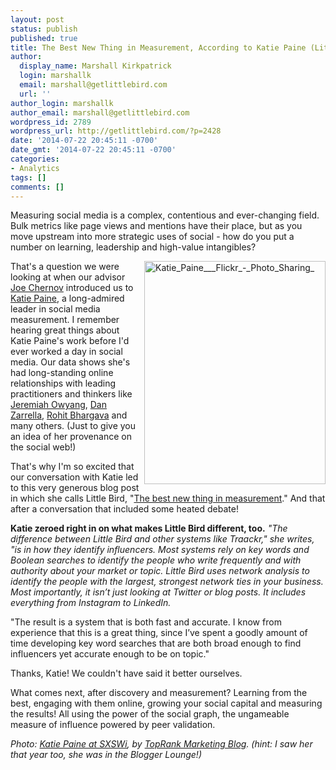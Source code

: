 ```yaml
---
layout: post
status: publish
published: true
title: The Best New Thing in Measurement, According to Katie Paine (Little Bird!)
author:
  display_name: Marshall Kirkpatrick
  login: marshallk
  email: marshall@getlittlebird.com
  url: ''
author_login: marshallk
author_email: marshall@getlittlebird.com
wordpress_id: 2789
wordpress_url: http://getlittlebird.com/?p=2428
date: '2014-07-22 20:45:11 -0700'
date_gmt: '2014-07-22 20:45:11 -0700'
categories:
- Analytics
tags: []
comments: []
---
```

<p>Measuring social media is a complex, contentious and ever-changing field. Bulk metrics like page views and mentions have their place, but as you move upstream into more strategic uses of social - how do you put a number on learning, leadership and high-value intangibles?</p>
<p><a href="http://getlittlebird.com/wp-content/uploads/2014/07/Katie_Paine___Flickr_-_Photo_Sharing_.jpg"><img class="alignright size-full wp-image-2252" alt="Katie_Paine___Flickr_-_Photo_Sharing_" src="http://getlittlebird.com/wp-content/uploads/2014/07/Katie_Paine___Flickr_-_Photo_Sharing_.jpg" width="290" height="357" align="right" /></a>That's a question we were looking at when our advisor <a href="https://twitter.com/jchernov">Joe Chernov</a> introduced us to <a href="http://twitter.com/queenofmetrics">Katie Paine</a>, a long-admired leader in social media measurement. I remember hearing great things about Katie Paine's work before I'd ever worked a day in social media. Our data shows she's had long-standing online relationships with leading practitioners and thinkers like <a href="https://twitter.com/jowyang">Jeremiah Owyang</a>, <a href="https://twitter.com/danzarrella">Dan Zarrella</a>, <a href="https://twitter.com/rohitbhargava ">Rohit Bhargava</a> and many others. (Just to give you an idea of her provenance on the social web!)</p>
<p>That's why I'm so excited that our conversation with Katie led to this very generous blog post in which she calls Little Bird, "<a href="http://painepublishing.com/measurementadvisor/2014/07/09/the-best-new-thing-in-measurement-little-bird/">The best new thing in measurement</a>." And that after a conversation that included some heated debate!</p>
<p><strong>Katie zeroed right in on what makes Little Bird different, too.</strong> <em>"The difference between Little Bird and other systems like Traackr," she writes, "is in how they identify influencers. Most systems rely on key words and Boolean searches to identify the people who write frequently and with authority about your market or topic. Little Bird uses network analysis to identify the people with the largest, strongest network ties in your business. Most importantly, it isn’t just looking at Twitter or blog posts. It includes everything from Instagram to LinkedIn.</em></p>
<p>"The result is a system that is both fast and accurate. I know from experience that this is a great thing, since I’ve spent a goodly amount of time developing key word searches that are both broad enough to find influencers yet accurate enough to be on topic."</p>
<p>Thanks, Katie! We couldn't have said it better ourselves.</p>
<p>What comes next, after discovery and measurement? Learning from the best, engaging with them online, growing your social capital and measuring the results! All using the power of the social graph, the ungameable measure of influence powered by peer validation.</p>
<p><em>Photo: <a href="https://www.flickr.com/photos/toprankblog/3363468034/in/photolist-5wXuF4-5wXv5k-5wWNUZ-CERHp-6iahyT-7egQUm-6c4gF5-68dDSb-68dE8f-drYAec-8QR6Ti-5wZhpg/">Katie Paine at SXSWi</a>, by <a href="http://www.toprankblog.com/">TopRank Marketing Blog</a>. (hint: I saw her that year too, she was in the Blogger Lounge!)</em></p>
